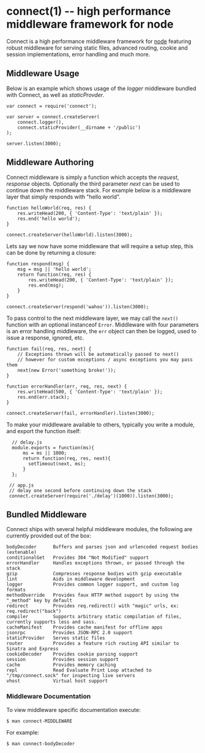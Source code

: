 connect(1) -- high performance middleware framework for node
============================================================

Connect is a high performance middleware framework for [node](http://nodejs.org) featuring
robust middleware for serving static files, advanced routing, cookie and session implementations,
error handling and much more.

## Middleware Usage

Below is an example which shows usage of the _logger_ middleware bundled with Connect, as well as _staticProvder_.

    var connect = require('connect');

    var server = connect.createServer(
		connect.logger(),
		connect.staticProvider(__dirname + '/public')
    );

    server.listen(3000);

## Middleware Authoring

Connect middleware is simply a function which accepts the _request_, _response_ objects. Optionally
the third parameter _next_ can be used to continue down the middleware stack. For example below is
a middleware layer that simply responds with "hello world".

    function helloWorld(req, res) {
	    res.writeHead(200, { 'Content-Type': 'text/plain' });
	    res.end('hello world');
    }

    connect.createServer(helloWorld).listen(3000);

Lets say we now have some middleware that will require a setup step, this can be done by returning a closure:

    function respond(msg) {
	    msg = msg || 'hello world';
	    return function(req, res) {
		    res.writeHead(200, { 'Content-Type': 'text/plain' });
		    res.end(msg);
   	    }
    }

    connect.createServer(respond('wahoo')).listen(3000);

To pass control to the next middleware layer, we may call the `next()` function with an optional instanceof `Error`.
Middleware with four parameters is an error handling middleware, the `err` object can then be logged, used to issue a response, ignored, etc.

    function fail(req, res, next) {
	    // Exceptions thrown will be automatically passed to next()
	    // however for custom exceptions / async exceptions you may pass them
	    next(new Error('something broke!'));
    }

    function errorHandler(err, req, res, next) {
	    res.writeHead(500, { 'Content-Type': 'text/plain' });
	    res.end(err.stack);
    }

    connect.createServer(fail, errorHandler).listen(3000);

To make your middleware available to others, typically you write a module, and export the function itself:

      // delay.js
      module.exports = function(ms){
          ms = ms || 1000;
          return function(req, res, next){
      	    setTimeout(next, ms);
          } 
      };
     
     // app.js
     // delay one second before continuing down the stack
     connect.createServer(require('./delay')(1000)).listen(3000);

## Bundled Middleware

Connect ships with several helpful middleware modules,
the following are currently provided out of the box:

    bodyDecoder      Buffers and parses json and urlencoded request bodies (extenable)
    conditionalGet   Provides 304 "Not Modified" support
    errorHandler     Handles exceptions thrown, or passed through the stack
    gzip             Compresses response bodies with gzip executable
    lint             Aids in middleware development
    logger           Provides common logger support, and custom log formats
    methodOverride   Provides faux HTTP method support by using the "_method" key by default 
    redirect         Provides req.redirect() with "magic" urls, ex: req.redirect("back")
    compiler         Supports arbitrary static compilation of files, currently supports less and sass.
    cacheManifest    Provides cache manifest for offline apps
    jsonrpc          Provides JSON-RPC 2.0 support
    staticProvider   Serves static files
    router           Provides a feature rich routing API similar to Sinatra and Express
    cookieDecoder    Provides cookie parsing support
    session          Provides session support
    cache            Provides memory caching
    repl             Read Evaluate Print Loop attached to "/tmp/connect.sock" for inspecting live servers 
    vhost            Virtual host support

### Middleware Documentation

To view middleware specific documentation execute:

    $ man connect-MIDDLEWARE

For example:

    $ man connect-bodyDecoder